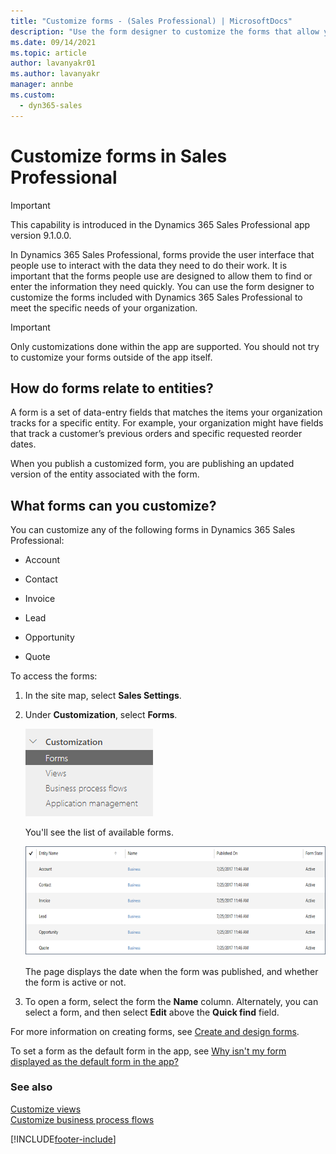 ```yaml
---
title: "Customize forms - (Sales Professional) | MicrosoftDocs"
description: "Use the form designer to customize the forms that allow your users to enter or find information quickly."
ms.date: 09/14/2021
ms.topic: article
author: lavanyakr01
ms.author: lavanyakr
manager: annbe
ms.custom: 
  - dyn365-sales
---
```


# Customize forms in Sales Professional

> [!IMPORTANT]
> This capability is introduced in the Dynamics 365 Sales Professional app version 9.1.0.0.

In Dynamics 365 Sales Professional, forms provide the user interface that people use to interact with the data they need to do their work. It is important that the forms people use are designed to allow them to find or enter the information they need quickly. You can use the form designer to customize the forms included with Dynamics 365 Sales Professional to meet the specific needs of your organization.

> [!IMPORTANT]
> Only customizations done within the app are supported. You should not try to customize your forms outside of the app itself.

## How do forms relate to entities?

A form is a set of data-entry fields that matches the items your organization tracks for a specific entity. For example, your organization might have fields that track a customer’s previous orders and specific requested reorder dates.

When you publish a customized form, you are publishing an updated version of the entity associated with the form.

## What forms can you customize?

You can customize any of the following forms in Dynamics 365 Sales Professional:

-   Account

-   Contact

-   Invoice

-   Lead

-   Opportunity

-   Quote

To access the forms:

1.  In the site map, select **Sales Settings**.

2.  Under **Customization**, select **Forms**.

    ![Customize Forms in site map.](media/customize-option-in-sitemap.png "Customize Forms in site map")

    You'll see the list of available forms.

    ![List of forms.](media/form-list.png "List of forms")

    The page displays the date when the form was published, and whether the form is active or not.

4.  To open a form, select the form the **Name** column. Alternately, you can select a form, and then select **Edit** above the **Quick find** field.

For more information on creating forms, see [Create and design forms](../customerengagement/on-premises/customize/create-design-forms.md).

To set a form as the default form in the app, see [Why isn't my form displayed as the default form in the app?](/powerapps/maker/model-driven-apps/create-design-forms#form-display-faq)


### See also

[Customize views](customize-views.md)  
[Customize business process flows](customize-business-process-flows.md)


[!INCLUDE[footer-include](../includes/footer-banner.md)]
